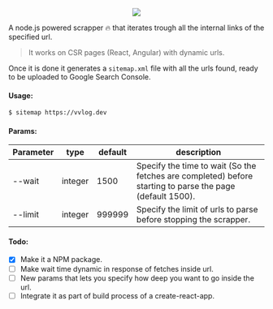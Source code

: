 <p align="center">
  <img src="https://github.com/jvidalv/node-simple-sitemap-generator/blob/master/assets/logo.png?raw=true" />
</p>

A node.js powered scrapper 🔥 that iterates trough all the internal links of the specified url.

> It works on CSR pages (React, Angular) with dynamic urls.

Once it is done it generates a ``sitemap.xml`` file with all the urls found, ready to be uploaded to Google Search Console.

#### Usage:

``` bash
$ sitemap https://vvlog.dev
```

#### Params:

Parameter | type | default | description
--- | --- | --- | --- 
--wait | integer | 1500 | Specify the time to wait (So the fetches are completed) before starting to parse the page (default 1500).
--limit | integer | 999999 | Specify the limit of urls to parse before stopping the scrapper.

#### Todo:
* [x] Make it a NPM package.
* [ ] Make wait time dynamic in response of fetches inside url.
* [ ] New params that lets you specify how deep you want to go inside the url.
* [ ] Integrate it as part of build process of a create-react-app.
